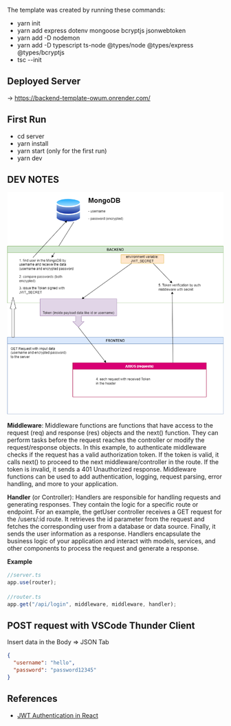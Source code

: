 The template was created by running these commands:

- yarn init
- yarn add express dotenv mongoose bcryptjs jsonwebtoken
- yarn add -D nodemon
- yarn add -D typescript ts-node @types/node @types/express @types/bcryptjs
- tsc --init

## Deployed Server

→ https://backend-template-owum.onrender.com/

## First Run

- cd server
- yarn install
- yarn start (only for the first run)
- yarn dev

## DEV NOTES

![DIAGRAM](/server//src//assets/diagram.png)

**Middleware**: Middleware functions are functions that have access to the request (req) and response (res) objects and the next() function. They can perform tasks before the request reaches the controller or modify the request/response objects. In this example, to authenticate middleware checks if the request has a valid authorization token. If the token is valid, it calls next() to proceed to the next middleware/controller in the route. If the token is invalid, it sends a 401 Unauthorized response. Middleware functions can be used to add authentication, logging, request parsing, error handling, and more to your application.

**Handler** (or Controller): Handlers are responsible for handling requests and generating responses. They contain the logic for a specific route or endpoint. For an example, the getUser controller receives a GET request for the /users/:id route. It retrieves the id parameter from the request and fetches the corresponding user from a database or data source. Finally, it sends the user information as a response. Handlers encapsulate the business logic of your application and interact with models, services, and other components to process the request and generate a response.

**Example**

```js
//server.ts
app.use(router);

//router.ts
app.get("/api/login", middleware, middleware, handler);
```

## POST request with VSCode Thunder Client

Insert data in the Body => JSON Tab

```json
{
  "username": "hello",
  "password": "password12345"
}
```

## References

- [JWT Authentication in React](https://www.permify.co/post/jwt-authentication-in-react/)
